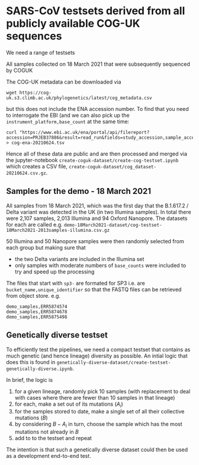 # SARS-CoV testsets derived from all publicly available COG-UK sequences

We need a range of testsets 

All samples collected on 18 March 2021 that were subsequently sequenced by COGUK

The COG-UK metadata can be downloaded via

```
wget https://cog-uk.s3.climb.ac.uk/phylogenetics/latest/cog_metadata.csv
```

but this does not include the ENA accession number. To find that you need to interrogate the EBI (and we can also pick up the `instrument_platform,base_count` at the same time:

```
curl "https://www.ebi.ac.uk/ena/portal/api/filereport?accession=PRJEB37886&result=read_run&fields=study_accession,sample_accession,secondary_sample_accession,experiment_accession,run_accession,instrument_platform,country,submitted_ftp,read_count,base_count&limit=1000000&format=tsv&download=true" > cog-ena-20210624.tsv
```

Hence all of these data are public and are then processed and merged via the jupyter-notebook `create-coguk-dataset/create-cog-testset.ipynb` which creates a CSV file, `create-coguk-dataset/cog_dataset-20210624.csv.gz`.

## Samples for the demo - 18 March 2021

All samples from 18 March 2021, which was the first day that the B.1.617.2 / Delta variant was detected in the UK (in two Illumina samples). In total there were 2,107 samples, 2,013 Illumina and 94 Oxford Nanopore. The datasets for each are called e.g. `demo-18March2021-dataset/cog-testset-18March2021-2013samples-illumina.csv.gz`

50 Illumina and 50 Nanopore samples were then randomly selected from each group but making sure that
* the two Delta variants are included in the Illumina set
* only samples with moderate numbers of `base_counts` were included to try and speed up the processing

The files that start with `sp3-` are formated for SP3 i.e. are `bucket_name,unique_identifier` so that the FASTQ files can be retrieved from object store. e.g.

```
demo_samples,ERR5874574
demo_samples,ERR5874678
demo_samples,ERR5875498
```

## Genetically diverse testset

To efficiently test the pipelines, we need a compact testset that contains as much genetic (and hence lineage) diversity as possible. An intial logic that does this is found in `genetically-diverse-dataset/create-testset-genetically-diverse.ipynb`.

In brief, the logic is 

1. for a given lineage, randomly pick 10 samples (with replacement to deal with cases where there are fewer than 10 samples in that lineage)
2. for each, make a set out of its mutations ($A_i$)
3. for the samples stored to date, make a single set of all their collective mutations ($B$)
4. by considering $B-A_i$ in turn, choose the sample which has the most mutations not already in $B$
5. add to to the testset and repeat

The intention is that such a genetically diverse dataset could then be used as a development end-to-end test.

